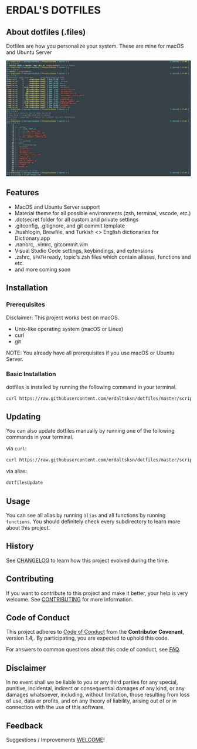 # ERDAL'S DOTFILES

## About dotfiles (.files)

Dotfiles are how you personalize your system. These are mine for macOS and
Ubuntu Server

![Screenshot](/media/screenshot.png)

## Features

- MacOS and Ubuntu Server support
- Material theme for all possible environments (zsh, terminal, vscode, etc.)
- .dotsecret folder for all custom and private settings
- .gitconfig, .gitignore, and git commit template
- .hushlogin, Brewfile, and Turkish <> English dictionaries for Dictionary.app
- .nanorc, .vimrc, gitcommit.vim
- Visual Studio Code settings, keybindings, and extensions
- .zshrc, `$PATH` ready, topic's zsh files which contain aliases, functions and
  etc.
- and more coming soon

## Installation

### Prerequisites

Disclaimer: This project works best on macOS.

- Unix-like operating system (macOS or Linux)
- curl
- git

NOTE: You already have all prerequisites if you use macOS or Ubuntu Server.

### Basic Installation

dotfiles is installed by running the following command in your terminal.

```sh
curl https://raw.githubusercontent.com/erdaltsksn/dotfiles/master/scripts/install.sh | bash
```

## Updating

You can also update dotfiles manually by running one of the following commands
in your terminal.

via `curl`:

```sh
curl https://raw.githubusercontent.com/erdaltsksn/dotfiles/master/scripts/update.sh | bash
```

via alias:

```sh
dotfilesUpdate
```

## Usage

You can see all alias by running `alias` and all functions by running `functions`.
You should definitely check every subdirectory to learn more about this project.

## History

See [CHANGELOG](docs/CHANGELOG.md) to learn how this project evolved during the
time.

## Contributing

If you want to contribute to this project and make it better, your help is very
welcome. See [CONTRIBUTING](docs/CONTRIBUTING.md) for more information.

## Code of Conduct

This project adheres to [Code of Conduct] from the **Contributor Covenant**,
version 1.4,. By participating, you are expected to uphold this code.

For answers to common questions about this code of conduct, see [FAQ].

[Code of Conduct]: https://www.contributor-covenant.org/version/1/4/code-of-conduct.txt
[FAQ]: https://www.contributor-covenant.org/faq

## Disclaimer

In no event shall we be liable to you or any third parties for any special,
punitive, incidental, indirect or consequential damages of any kind, or any
damages whatsoever, including, without limitation, those resulting from loss of
use, data or profits, and on any theory of liability, arising out of or in
connection with the use of this software.

## Feedback

Suggestions / Improvements [WELCOME]!

[WELCOME]: https://github.com/erdaltsksn/dotfiles/issues
